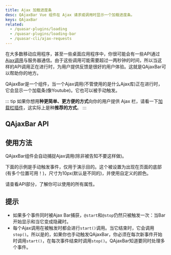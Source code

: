 ```yaml
---
title: Ajax 加载进度条
desc: QAjaxBar Vue 组件在 Ajax 请求或调用时显示一个加载进度条。
keys: QAjaxBar
related:
  - /quasar-plugins/loading
  - /quasar-plugins/loading-bar
  - /quasar-cli/ajax-requests
---
```


在大多数移动应用程序，甚至一些桌面应用程序中，你很可能会有一些API通过[Ajax调用](https://en.wikipedia.org/wiki/Ajax_(programming) )与服务器通信。由于这些调用可能需要超过一两秒钟的时间，所以当这样的API调用正在进行时，为用户提供反馈是很好的用户体验。这就是QAjaxBar可以帮助你的地方。

QAjaxBar是一个组件，当一个Ajax调用(不管使用的是什么Ajax库)正在进行时，它会显示一个加载条(像Youtube)。它也可以被手动触发。

::: tip
如果你想用**种更简单、更方便的方式**向你的用户提供 Ajax 栏，请看一下[加载栏插件](/quasar-plugins/loading-bar)，这实际上是种**推荐的方式**。
:::

## QAjaxBar API

<doc-api file="QAjaxBar111" />

## 使用方法
QAjaxBar组件会自动捕捉Ajax调用(除非被告知不要这样做)。

下面的示例是手动触发事件，仅用于演示目的。这个被设置为出现在页面的底部(有多个位置可用！)，尺寸为10px(默认是不同的)，并使用自定义的颜色。

<doc-example title="基础" file="QAjaxBar/Basic" />

请查看API部分，了解你可以使用的所有属性。

## 提示

* 如果多个事件同时被Ajax Bar捕获，`@start`和`@stop`仍然只被触发一次：当Bar开始显示和当它变成隐藏时。
* 每个Ajax调用在被触发时都会进行`start()`调用。当它结束时，它会调用`stop()`。所以是的，如果你也手动触发QAjaxBar，你必须在每次新事件开始时调用`start()`，在每次事件结束时调用`stop()`。QAjaxBar知道要同时处理多个事件。
